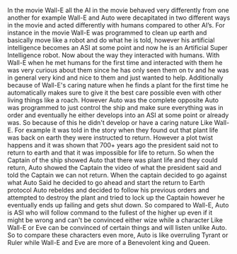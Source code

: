 In the movie Wall-E all the AI in the movie behaved very differently from one another for example Wall-E and Auto were decapitated in two different ways in the movie and acted differently with humans compared to other AI’s. 
  For instance in the movie Wall-E was programmed to clean up earth and basically move like a robot and do what he is told, however his artificial intelligence becomes an ASI at some point and now he is an Artificial Super Intelligence robot. Now about the way they interacted with humans. With Wall-E when he met humans for the first time and interacted with them he was very curious about them since he has only seen them on tv and he was in general very kind and nice to them and just wanted to help. Additionally because of Wall-E's caring nature when he finds a plant for the first time he automatically makes sure to give it the best care possible even with other living things like a roach.
   However Auto was the complete opposite Auto was programmed to just control the ship and make sure everything was in order and eventually he either develops into an ASI at some point or already was. So because of this he didn't develop or have a caring nature Like Wall-E. For example it was told in the story when they found out that plant life was back on earth they were instructed to return. However a plot twist happens and it was shown that 700+ years ago the president said not to return to earth and that it was impossible for life to return. 
  So when the Captain of the ship showed Auto that there was plant life and they could return, Auto showed the Captain the video of what the president said and told the Captain we can not return. When the captain decided to go against what Auto Said he decided to go ahead and start the return to Earth protocol Auto rebeldes and decided to follow his previous orders and attempted to destroy the plant and tried to lock up the Captain however he eventually ends up failing and gets shut down. So compared to Wall-E, Auto is ASI who will follow command to the fullest of the higher up even if it might be wrong and can't be convinced either wize while a character Like Wall-E or Eve can be convinced of certain things and will listen unlike Auto. So to compare these characters even more, Auto is like overruling Tyrant or Ruler while Wall-E and Eve are more of a Benevolent king and Queen.
